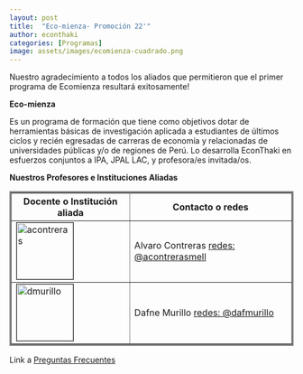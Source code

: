 ```yaml
---
layout: post
title:  "Eco-mienza- Promoción 22'"
author: econthaki
categories: [Programas]
image: assets/images/ecomienza-cuadrado.png
---
```

Nuestro agradecimiento a todos los aliados que permitieron que el primer programa de Ecomienza resultará exitosamente!


**Eco-mienza**

Es un programa de formación que tiene como objetivos dotar de herramientas básicas de investigación aplicada a estudiantes de últimos ciclos y recién egresadas de carreras de economía y relacionadas de universidades públicas y/o de regiones de Perú. Lo desarrolla EconThaki en esfuerzos conjuntos a IPA, JPAL LAC, y profesora/es invitada/os.



**Nuestros Profesores e Instituciones Aliadas**


<table border="3" bordercolor="gray" align="center">
        <tr>
            <th>Docente o Institución aliada</th>
            <th>Contacto o redes</th>
        </tr>
        <tr>
            <td><img src="{{ site.baseurl }}/assets/images/eco22/acontreras.png" alt="acontreras" border=1 height=100 width=100></td>
            <td>Alvaro Contreras 
              <a href="https://twitter.com/acontrerasmell">redes: @acontrerasmell</a> </td>
        </tr>
        <tr>
            <td><img src="{{ site.baseurl }}/assets/images/eco22/dmurillo.jpeg" alt="dmurillo" border=1 height=100 width=100></td>
            <td>Dafne Murillo 
              <a href="https://twitter.com/dafmurillo">redes: @dafmurillo</a> </td>
        </tr>


</table>


Link a  [Preguntas Frecuentes][pregfreq-link]

[pregfreq-link]:   https://econthaki.github.io/recursos/2021/01/06/pregfreq.html

